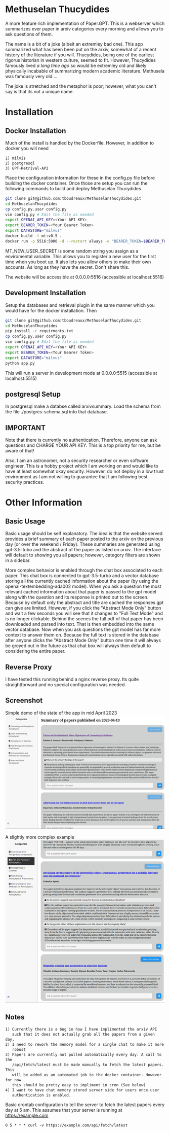 # Methuselan Thucydides
A more feature rich implementation of Paper.GPT. This is a webserver which
summarizes ever paper in arxiv categories every morning and allows you to ask
questions of them.

The name is a bit of a joke (albeit an extremley bad one). This app summarized
what has been been put on the arxiv, somewhat of a recent history of the
literature if you will. Thucydides, being one of the earliest rigorus historian
in western culture, seemed to fit. However, Thucydides famously lived <em>a
long time ago</em> so would be extremley old and likely physically incabable of
summarizing modern academic literature. Methusela was famously very old.... 

The joke is stretched and the metaphor is poor; however, what you can't say is
that its not a unique name.

# Installation

## Docker Installation
Much of the install is handled by the Dockerfile. However, in addition to 
docker you will need 

	1) milvis
	2) postgresql
	3) GPT-Retrival-API

Place the configuration information for these in the config.py file before
building the docker container. Once those are setup you can run the following
commands to build and deploy Methuselan Thucydides

```bash
git clone git@github.com:tboudreaux/MethuselanThucydides.git
cd MethuselanThucydides
cp config.py.user config.py
vim config.py # Edit the file as needed
export OPENAI_API_KEY=<Your API KEY>
export BEARER_TOKEN=<Your Bearer Token>
export DATASTORE="milvus"
docker build -t mt:v0.5 .
docker run -p 5516:5000 -d --restart always -e "BEARER_TOKEN=$BEARER_TOKEN" -e "OPENAI_API_KEY=$OPENAI_API_KEY" -e "DATASTORE=$DATASTORE" -e "MT_NEW_USER_SECRET=$MT_NEW_USER_SECRET" --name MethuselanThucydides mt:v0.5
```

MT_NEW_USER_SECRET is some random string you assign as a enviromental variable. 
This allows you to register a new user for the first time when you boot up. It also
lets you allow others to make their own accounts. As long as they have the secret.
Don't share this.

The website will be accessible at 0.0.0.0:5516 (accessible at localhost:5516)

## Development Installation
Setup the databases and retrieval plugin in the same manner which you would have
for the docker installation. Then 

```bash
git clone git@github.com:tboudreaux/MethuselanThucydides.git
cd MethuselanThucydides
pip install -r requirments.txt
cp config.py.user config.py
vim config.py # Edit the file as needed
export OPENAI_API_KEY=<Your API KEY>
export BEARER_TOKEN=<Your Bearer Token>
export DATASTORE="milvus"
python app.py
```

This will run a server in development mode at 0.0.0.0:5515 (accessible at localhost:5515)

## postgresql Setup
In postgresql make a databse called arxivsummary. Load the schema from the 
file ./postgres-schema.sql into that database.


## IMPORTANT
Note that there is currently no authentication. Therefore, anyone can ask
questions and CHARGE YOUR API KEY. This is a top priority for me, but be aware
of that!

Also, I am an astronomer, not a security researcher or even software engineer.
This is a hobby project which I am working on and would like to have at least
somewhat okay security. However, do not deploy in a low trust environment as I
am not willing to guarantee that I am following best security practices.

# Other Information

## Basic Usage
Basic usage should be self explanatory. The idea is that the website served
provides a brief summary of each paper posted to the arxiv on the previous day
(or over the weekend / Friday). These summaries are generated using gpt-3.5-tubo
and the abstract of the paper as listed on arxiv. The interface will default to
showing you all papers; however, category filters are shown in a sidebar. 

More complex behavior is enabled through the chat box associated to each paper.
This chat box is connected to gpt-3.5-turbo and a vector database storing all
the currently cached information about the paper (by using the
openai-textembedding-ada002 model). When you ask a question the most relevant
cached information about that paper is passed to the gpt model along with the
question and its response is printed out to the screen. Because by default only
the abstract and title are cached the responses gpt can give are limited.
However, if you click the "Abstract Mode Only" button and wait a few seconds
you will see that it changes to "Full Text Mode" and is no longer clickable.
Behind the scenes the full pdf of that paper has been downloaded and parsed
into text. That is then embedded into the same vector database. Now when you ask
questions the gpt model has far more context to answer them on. Because the
full text is stored in the database after anyone clicks the "Abstract Mode
Only" button one time it will always be greyed out in the future as that chat
box will always then default to considering the entire paper.

## Reverse Proxy
I have tested this running behind a nginx reverse proxy. Its quite
straightforward and no special configuration was needed.

## Screenshot
Simple demo of the state of the app in mid April 2023
![Example Photo](/imgs/demo.png?raw=true "Demo")

A slightly more complex example
![Example Photo 2](/imgs/demo2.png?raw=true "Demo 2")

## Notes
	1) Currently there is a bug in how I have implimented the arxiv API
	   such that it does not actually grab all the papers from a given day.
	2) I need to rework the memory model for a single chat to make it more 
	   robust
	3) Papers are currently not pulled automatically every day. A call to the
	   /api/fetch/latest must be made manually to fetch the latest papers. This
	   will be added as an automated job to the docker container. However for now
	   this should be pretty easy to impliment in cron (See below)
	4) I want to have chat memory stored server side for users once user
	   authentication is enabled. 

Basic crontab configuration to tell the server to fetch the latest papers
every day at 5 am. This assumes that your server is running at
https://example.com

```cron
0 5 * * * curl -v https://example.com/api/fetch/latest
```
